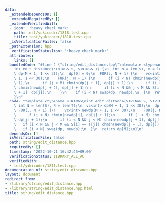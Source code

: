 ```yaml
---
data:
  _extendedDependsOn: []
  _extendedRequiredBy: []
  _extendedVerifiedWith:
  - icon: ':heavy_check_mark:'
    path: test/yukicoder/1818.test.cpp
    title: test/yukicoder/1818.test.cpp
  _isVerificationFailed: false
  _pathExtension: hpp
  _verificationStatusIcon: ':heavy_check_mark:'
  attributes:
    links: []
  bundledCode: "#line 1 \"string/edit_distance.hpp\"\ntemplate <typename STRING>\n\
    int edit_distance(STRING& S, STRING& T) {\n  int N = len(S), M = len(T);\n  vc<int>\
    \ dp(M + 1, 1 << 30);\n  dp[0] = 0;\n  FOR(i, N + 1) {\n    vc<int> newdp(M +\
    \ 1, 1 << 30);\n    FOR(j, M + 1) {\n      if (i < N) chmin(newdp[j], dp[j] +\
    \ 1);\n      if (j < M) chmin(dp[j + 1], dp[j] + 1);\n      if (i < N && j < M)\
    \ chmin(newdp[j + 1], dp[j] + 1);\n      if (i < N && j < M && S[i] == T[j]) chmin(newdp[j\
    \ + 1], dp[j]);\n    }\n    if (i < N) swap(dp, newdp);\n  }\n  return dp[M];\n\
    }\n"
  code: "template <typename STRING>\nint edit_distance(STRING& S, STRING& T) {\n \
    \ int N = len(S), M = len(T);\n  vc<int> dp(M + 1, 1 << 30);\n  dp[0] = 0;\n \
    \ FOR(i, N + 1) {\n    vc<int> newdp(M + 1, 1 << 30);\n    FOR(j, M + 1) {\n \
    \     if (i < N) chmin(newdp[j], dp[j] + 1);\n      if (j < M) chmin(dp[j + 1],\
    \ dp[j] + 1);\n      if (i < N && j < M) chmin(newdp[j + 1], dp[j] + 1);\n   \
    \   if (i < N && j < M && S[i] == T[j]) chmin(newdp[j + 1], dp[j]);\n    }\n \
    \   if (i < N) swap(dp, newdp);\n  }\n  return dp[M];\n}\n"
  dependsOn: []
  isVerificationFile: false
  path: string/edit_distance.hpp
  requiredBy: []
  timestamp: '2022-10-21 16:42:45+09:00'
  verificationStatus: LIBRARY_ALL_AC
  verifiedWith:
  - test/yukicoder/1818.test.cpp
documentation_of: string/edit_distance.hpp
layout: document
redirect_from:
- /library/string/edit_distance.hpp
- /library/string/edit_distance.hpp.html
title: string/edit_distance.hpp
---
```

